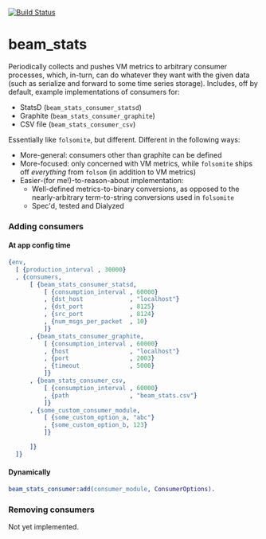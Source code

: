 [![Build Status](https://travis-ci.org/ibnfirnas/beam_stats.svg?branch=master)](https://travis-ci.org/ibnfirnas/beam_stats)

beam_stats
==========

Periodically collects and pushes VM metrics to arbitrary consumer processes,
which, in-turn, can do whatever they want with the given data (such as
serialize and forward to some time series storage). Includes, off by default,
example implementations of consumers for:

- StatsD (`beam_stats_consumer_statsd`)
- Graphite (`beam_stats_consumer_graphite`)
- CSV file (`beam_stats_consumer_csv`)

Essentially like `folsomite`, but different. Different in the following ways:

- More-general: consumers other than graphite can be defined
- More-focused: only concerned with VM metrics, while `folsomite` ships off
  _everything_ from `folsom` (in addition to VM metrics)
- Easier-(for me!)-to-reason-about implementation:
    + Well-defined metrics-to-binary conversions, as opposed to the
      nearly-arbitrary term-to-string conversions used in `folsomite`
    + Spec'd, tested and Dialyzed

### Adding consumers

#### At app config time

```erlang
{env,
  [ {production_interval , 30000}
  , {consumers,
      [ {beam_stats_consumer_statsd,
          [ {consumption_interval , 60000}
          , {dst_host             , "localhost"}
          , {dst_port             , 8125}
          , {src_port             , 8124}
          , {num_msgs_per_packet  , 10}
          ]}
      , {beam_stats_consumer_graphite,
          [ {consumption_interval , 60000}
          , {host                 , "localhost"}
          , {port                 , 2003}
          , {timeout              , 5000}
          ]}
      , {beam_stats_consumer_csv,
          [ {consumption_interval , 60000}
          , {path                 , "beam_stats.csv"}
          ]}
      , {some_custom_consumer_module,
          [ {some_custom_option_a, "abc"}
          , {some_custom_option_b, 123}
          ]}

      ]}
  ]}
```

#### Dynamically

```erlang
beam_stats_consumer:add(consumer_module, ConsumerOptions).
```

### Removing consumers

Not yet implemented.
